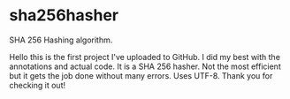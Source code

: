 # sha256hasher
SHA 256 Hashing algorithm.

Hello this is the first project I've uploaded to GitHub.
I did my best with the annotations and actual code.
It is a SHA 256 hasher.
Not the most efficient but it gets the job done without many errors.
Uses UTF-8.
Thank you for checking it out!
